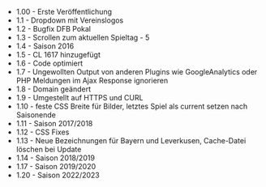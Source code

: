 * 1.00 - Erste Veröffentlichung
 * 1.1  - Dropdown mit Vereinslogos
 * 1.2  - Bugfix DFB Pokal
 * 1.3  - Scrollen zum aktuellen Spieltag - 5
 * 1.4  - Saison 2016
 * 1.5  - CL 1617 hinzugefügt
 * 1.6  - Code optimiert
 * 1.7  - Ungewollten Output von anderen Plugins wie GoogleAnalytics oder PHP Meldungen im Ajax Response ignorieren
 * 1.8  - Domain geändert
 * 1.9  - Umgestellt auf HTTPS und CURL
 * 1.10 - feste CSS Breite für Bilder, letztes Spiel als current setzen nach Saisonende
 * 1.11 - Saison 2017/2018
 * 1.12 - CSS Fixes
 * 1.13 - Neue Bezeichnungen für Bayern und Leverkusen, Cache-Datei löschen bei Update
 * 1.14 - Saison 2018/2019
 * 1.17 - Saison 2019/2020
 * 1.20 - Saison 2022/2023